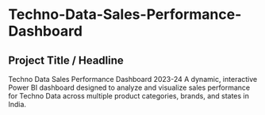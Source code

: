 # Techno-Data-Sales-Performance-Dashboard

## Project Title / Headline
Techno Data Sales Performance Dashboard 2023-24
A dynamic, interactive Power BI dashboard designed to analyze and visualize sales performance for Techno Data across multiple product categories, brands, and states in India.
